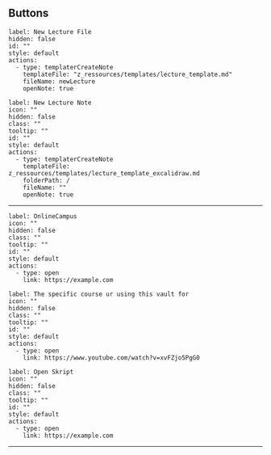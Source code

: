 
## Buttons
```meta-bind-button
label: New Lecture File
hidden: false
id: ""
style: default
actions:
  - type: templaterCreateNote
    templateFile: "z_ressources/templates/lecture_template.md"
    fileName: newLecture
    openNote: true
```

```meta-bind-button
label: New Lecture Note
icon: ""
hidden: false
class: ""
tooltip: ""
id: ""
style: default
actions:
  - type: templaterCreateNote
    templateFile: z_ressources/templates/lecture_template_excalidraw.md
    folderPath: /
    fileName: ""
    openNote: true

```


-----------------------

```meta-bind-button
label: OnlineCampus
icon: ""
hidden: false
class: ""
tooltip: ""
id: ""
style: default
actions:
  - type: open
    link: https://example.com

```

```meta-bind-button
label: The specific course ur using this vault for
icon: ""
hidden: false
class: ""
tooltip: ""
id: ""
style: default
actions:
  - type: open
    link: https://www.youtube.com/watch?v=xvFZjo5PgG0

```

```meta-bind-button
label: Open Skript
icon: ""
hidden: false
class: ""
tooltip: ""
id: ""
style: default
actions:
  - type: open
    link: https://example.com
```

------------------------------------
